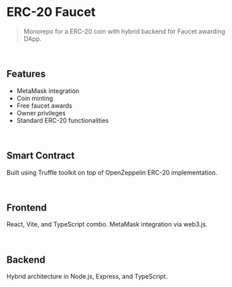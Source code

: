 # ERC-20 Faucet
> Monorepo for a ERC-20 coin with hybrid backend for Faucet awarding DApp.

<br>

## Features
<ul>
  <li>MetaMask integration</li>
  <li>Coin minting</li>
  <li>Free faucet awards</li>
  <li>Owner privileges</li>
  <li>Standard ERC-20 functionalities</li>
</ul>

<br>

## Smart Contract
Built using Truffle toolkit on top of OpenZeppelin ERC-20 implementation.

<br>

## Frontend
React, Vite, and TypeScript combo. MetaMask integration via web3.js.

<br>

## Backend
Hybrid architecture in Node.js, Express, and TypeScript.

